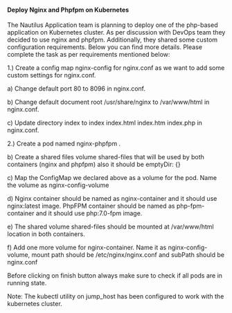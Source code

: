 #### Deploy Nginx and Phpfpm on Kubernetes

The Nautilus Application team is planning to deploy one of the php-based application on Kubernetes cluster. As per discussion with DevOps team they decided to use nginx and phpfpm. Additionally, they shared some custom configuration requirements. Below you can find more details. Please complete the task as per requirements mentioned below:

1.) Create a config map nginx-config for nginx.conf as we want to add some custom settings for nginx.conf.

a) Change default port 80 to 8096 in nginx.conf.

b) Change default document root /usr/share/nginx to /var/www/html in nginx.conf.

c) Update directory index to index index.html index.htm index.php in nginx.conf.

2.) Create a pod named nginx-phpfpm .

b) Create a shared files volume shared-files that will be used by both containers (nginx and phpfpm) also it should be emptyDir: {}

c) Map the ConfigMap we declared above as a volume for the pod. Name the volume as nginx-config-volume

d) Nginx container should be named as nginx-container and it should use nginx:latest image. PhpFPM container should be named as php-fpm-container and it should use php:7.0-fpm image.

e) The shared volume shared-files should be mounted at /var/www/html location in both containers.

f) Add one more volume for nginx-container. Name it as nginx-config-volume, mount path should be /etc/nginx/nginx.conf and subPath should be nginx.conf

Before clicking on finish button always make sure to check if all pods are in running state.

Note: The kubectl utility on jump_host has been configured to work with the kubernetes cluster.
